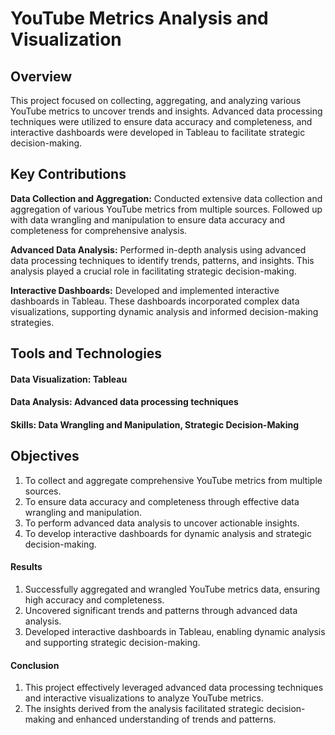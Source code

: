 # YouTube Metrics Analysis and Visualization
## Overview
This project focused on collecting, aggregating, and analyzing various YouTube metrics to uncover trends and insights. Advanced data processing techniques were utilized to ensure data accuracy and completeness, and interactive dashboards were developed in Tableau to facilitate strategic decision-making.

## Key Contributions
**Data Collection and Aggregation:** Conducted extensive data collection and aggregation of various YouTube metrics from multiple sources. Followed up with data wrangling and manipulation to ensure data accuracy and completeness for comprehensive analysis.

**Advanced Data Analysis:** Performed in-depth analysis using advanced data processing techniques to identify trends, patterns, and insights. This analysis played a crucial role in facilitating strategic decision-making.

**Interactive Dashboards:** Developed and implemented interactive dashboards in Tableau. These dashboards incorporated complex data visualizations, supporting dynamic analysis and informed decision-making strategies.
## Tools and Technologies
#### Data Visualization: Tableau

#### Data Analysis: Advanced data processing techniques

#### Skills: Data Wrangling and Manipulation, Strategic Decision-Making

## Objectives
1. To collect and aggregate comprehensive YouTube metrics from multiple sources.
2. To ensure data accuracy and completeness through effective data wrangling and manipulation.
3. To perform advanced data analysis to uncover actionable insights.
4. To develop interactive dashboards for dynamic analysis and strategic decision-making.
   
#### Results
1. Successfully aggregated and wrangled YouTube metrics data, ensuring high accuracy and completeness.
2. Uncovered significant trends and patterns through advanced data analysis.
3. Developed interactive dashboards in Tableau, enabling dynamic analysis and supporting strategic decision-making.

#### Conclusion
1. This project effectively leveraged advanced data processing techniques and interactive visualizations to analyze YouTube metrics.
2. The insights derived from the analysis facilitated strategic decision-making and enhanced understanding of trends and patterns.
